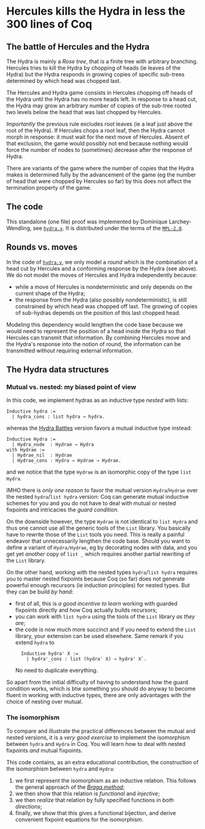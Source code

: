 # Hercules kills the Hydra in less the 300 lines of Coq

## The battle of Hercules and the Hydra
The Hydra is mainly a _Rose tree_, that is a finite tree with arbitrary branching.
Hercules tries to kill the Hydra by chopping of heads (ie leaves of the Hydra) but 
the Hydra responds in growing copies of specific sub-trees determined by which
head was chopped last.

The Hercules and Hydra game consists in Hercules chopping off heads of the Hydra until
the Hydra has no more heads left. In response to a head cut, the Hydra may grow an arbitrary
number of copies of the sub-tree rooted two levels below the head that was last chopped
by Hercules.

_Importantly_ the previous rule excludes root leaves (ie a leaf just above the root of the Hydra).
If Hercules chops a root leaf, then the Hydra cannot morph in response: it must wait for the next 
move of Hercules. Absent of that exclusion, the game would possibly not end because 
nothing would force the number of nodes to (sometimes) decrease after the response of Hydra.

There are variants of the game where the number of copies that the Hydra makes is
determined fully by the advancement of the game (eg the number of head that were 
chopped by Hercules so far) by this does not affect the termination property of the
game.

## The code
This standalone (one file) proof was implemented by Dominique Larchey-Wendling, 
see [`hydra.v`](theories/hydra.v). It is distributed under the terms of the [`MPL-2.0`](LICENSE).

## Rounds vs. moves
In the code of [`hydra.v`](theories/hydra.v), we only model a _round_ which is
the combination of a head cut by Hercules and a conforming response by the Hydra
(see above).
We do not model the moves of Hercules and Hydra independently because:
- while a move of Hercules is nondeterministic and only depends on the current
  shape of the Hydra;
- the response from the Hydra (also possibly nondeterministic), is still
  constrained by which head was chopped off last. The growing of copies of 
  sub-hydras depends on the position of this last chopped head.
  
Modeling this dependency would lengthen the code base because we would need
to represent the position of a head inside the Hydra so that Hercules can
transmit that information. By combining Hercules move and the Hydra's
response into the notion of round, the information can be transmitted 
without requiring external information.

## The Hydra data structures

### Mutual vs. nested: my biased point of view
In this code, we implement hydras as an inductive type _nested_ with lists:
```
Inductive hydra := 
  | hydra_cons : list hydra → hydra.
```
whereas the [Hydra Battles](https://github.com/coq-community/hydra-battles) version favors
a mutual inductive type instead:
```
Inductive Hydra :=
  | Hydra_node  : Hydrae → Hydra
with Hydrae :=
  | Hydrae_nil  : Hydrae
  | Hydrae_cons : Hydra → Hydrae → Hydrae.
```
and we notice that the type `Hydrae` is an isomorphic copy of the type `list Hydra`.

IMHO there is _only one reason_ to favor the mutual version `Hydra`/`Hydrae` over the nested
`hydra`/`list hydra` version: Coq can generate mutual inductive schemes for you and you 
do not have to deal with mutual or nested fixpoints and intricacies the _guard condition_.

On the downside however, the type `Hydrae` is not identical to `list Hydra` and thus
one cannot use all the generic tools of the `List` library. You basically have to
rewrite those of the `List` tools you need. This is really a painful endeavor that unnecessarily 
lengthen the code base. Should you want to define a variant of `Hydra/Hydrae`, eg by
decorating nodes with data, and you get yet _another_ copy of `list _` which 
requires another partial rewriting of the `List` library.

On the other hand, working with the nested types `hydra`/`list hydra` requires you
to master nested fixpoints because Coq (so far) does not generate powerful enough
recursors (ie induction principles) for nested types. But they can be build _by hand_:
- first of all, this is _a good incentive to learn_ working with guarded fixpoints
  directly and how Coq actually builds recursors;
- you can work with `list hydra` using the tools of the `List` library _as they are_;
- the code is now much more succinct and if you need to extend the `List` library,
  your extension can be used elsewhere. Same remark if you extend `hydra` to
  ```
    Inductive hydra' X :=
      | hydra'_cons : list (hydra' X) → hydra' X`. 
  ``` 
  No need to duplicate everything. 
  
So apart from the initial difficulty of having to understand how the guard condition
works, which is btw something you should do anyway to become fluent in working with inductive
types, there are only advantages with the choice of nesting over mutual.

### The isomorphism
To compare and illustrate the practical differences between the mutual and nested
versions, it is a _very good exercise_ to implement the isomorphism between `hydra`
and `Hydra` in Coq. You will learn how to deal with nested
fixpoints _and_  mutual fixpoints.

This code contains, as an extra educational contribution, the construction of the
isomorphism between `hydra` and `Hydra`:
1. we first represent the isomorphism as an inductive relation. This follows the 
   general approach of the [_Braga method_](https://github.com/DmxLarchey/The-Braga-Method);
2. we then show that this relation is _functional_ and _injective_;
3. we then _realize_ that relation by fully specified functions in
   _both directions_;
4. finally, we show that this gives a functional bijection, and derive convenient
   fixpoint equations for the isomorphism. 


